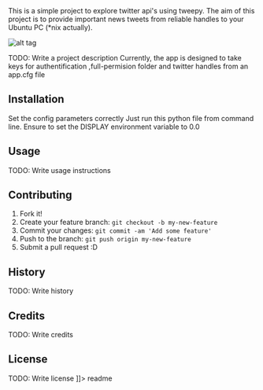 
<snippet>
  <content><![CDATA[
# TwitterInformer

This is a simple project to explore twitter api's using tweepy.
The aim of this project is to provide important news tweets from reliable handles to your Ubuntu PC (*nix actually).

![alt tag](https://raw.github.com/poochi/TwitterNews/master/pics/example.png)

TODO: Write a project description
Currently, the app is designed to take keys for authentification ,full-permision folder and twitter handles from an app.cfg file

## Installation
Set the config parameters correctly
Just run this python file from command line. Ensure to set the DISPLAY environment variable to  0.0 


## Usage

TODO: Write usage instructions

## Contributing

1. Fork it!
2. Create your feature branch: `git checkout -b my-new-feature`
3. Commit your changes: `git commit -am 'Add some feature'`
4. Push to the branch: `git push origin my-new-feature`
5. Submit a pull request :D

## History

TODO: Write history

## Credits

TODO: Write credits

## License

TODO: Write license
]]></content>
  <tabTrigger>readme</tabTrigger>
</snippet>

